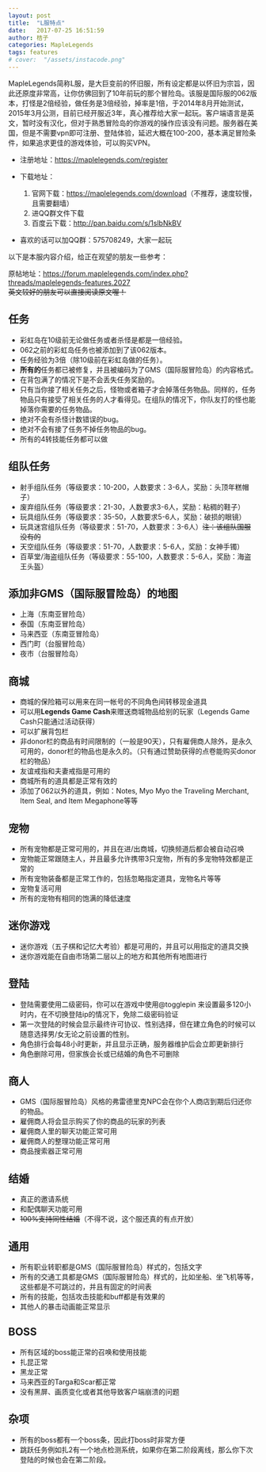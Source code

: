 ```yaml
---
layout: post
title:  "L服特点"
date:   2017-07-25 16:51:59
author: 桔子
categories: MapleLegends
tags: features
# cover:  "/assets/instacode.png"
---
```


MapleLegends简称L服，是大巨变前的怀旧服，所有设定都是以怀旧为宗旨，因此还原度非常高，让你仿佛回到了10年前玩的那个冒险岛。该服是国际服的062版本，打怪是2倍经验，做任务是3倍经验，掉率是1倍，于2014年8月开始测试，2015年3月公测，目前已经开服近3年，真心推荐给大家一起玩。客户端语言是英文，暂时没有汉化，但对于熟悉冒险岛的你游戏的操作应该没有问题。服务器在美国，但是不需要vpn即可注册、登陆体验，延迟大概在100-200，基本满足冒险条件，如果追求更佳的游戏体验，可以购买VPN。

* 注册地址：<https://maplelegends.com/register>
* 下载地址：
	1. 官网下载：<https://maplelegends.com/download>（不推荐，速度较慢，且需要翻墙）
	2. 进QQ群文件下载
	3. 百度云下载：<http://pan.baidu.com/s/1slbNkBV>

* 喜欢的话可以加QQ群：575708249，大家一起玩

以下是本服内容介绍，给正在观望的朋友一些参考：

原帖地址：<https://forum.maplelegends.com/index.php?threads/maplelegends-features.2027><br>
~~英文较好的朋友可以直接阅读原文喔！~~

## 任务
* 彩虹岛在10级前无论做任务或者杀怪是都是一倍经验。
* 062之前的彩虹岛任务也被添加到了该062版本。
* 任务经验为3倍（除10级前在彩虹岛做的任务）。
* **所有的**任务都已被修复，并且被编码为了GMS（国际服冒险岛）的内容格式。
* 在背包满了的情况下是不会丢失任务奖励的。
* 只有当你接了相关任务之后，怪物或者箱子才会掉落任务物品。同样的，任务物品只有接受了相关任务的人才看得见。在组队的情况下，你队友打的怪也能掉落你需要的任务物品。
* 绝对不会有杀怪计数错误的bug。
* 绝对不会有接了任务不掉任务物品的bug。
* 所有的4转技能任务都可以做

## 组队任务
* 射手组队任务（等级要求：10-200，人数要求：3-6人，奖励：头顶年糕帽子）
* 废弃组队任务（等级要求：21-30，人数要求3-6人，奖励：粘稠的鞋子）
* 玩具组队任务（等级要求：35-50，人数要求5-6人，奖励：破损的眼镜）
* 玩具迷宫组队任务（等级要求：51-70，人数要求：3-6人）~~注：该组队国服没有的~~
* 天空组队任务（等级要求：51-70，人数要求：5-6人，奖励：女神手镯）
* 百草堂/海盗组队任务（等级要求：55-100，人数要求：5-6人，奖励：海盗王头盔）

## 添加非GMS（国际服冒险岛）的地图
* 上海（东南亚冒险岛）
* 泰国（东南亚冒险岛）
* 马来西亚（东南亚冒险岛）
* 西门町（台服冒险岛）
* 夜市（台服冒险岛）

## 商城
* 商城的保险箱可以用来在同一帐号的不同角色间转移现金道具
* 可以用**Legends Game Cash**来赠送商城物品给别的玩家（Legends Game Cash只能通过活动获得）
* 可以扩展背包栏
* 非donor栏的商品有时间限制的（一般是90天），只有雇佣商人除外，是永久可用的，donor栏的物品也是永久的。（只有通过赞助获得的点卷能购买donor栏的物品）
* 友谊戒指和夫妻戒指是可用的
* 商城所有的道具都是正常有效的
* 添加了062以外的道具，例如：Notes, Myo Myo the Traveling Merchant, Item Seal, and Item Megaphone等等

## 宠物
* 所有宠物都是正常可用的，并且在进/出商城，切换频道后都会被自动召唤
* 宠物能正常跟随主人，并且最多允许携带3只宠物，所有的多宠物特效都是正常的
* 所有宠物装备都是正常工作的，包括忽略指定道具，宠物名片等等
* 宠物复活可用
* 所有的宠物有相同的饱满的降低速度

## 迷你游戏
* 迷你游戏（五子棋和记忆大考验）都是可用的，并且可以用指定的道具交换
* 迷你游戏能在自由市场第二层以上的地方和其他所有地图进行

## 登陆
* 登陆需要使用二级密码，你可以在游戏中使用@togglepin <hours>来设置最多120小时内，在不切换登陆ip的情况下，免除二级密码验证
* 第一次登陆的时候会显示最终许可协议、性别选择，但在建立角色的时候可以随意选择男/女无论之前设置的性别。
* 角色排行会每48小时更新，并且显示正确，服务器维护后会立即更新排行
* 角色删除可用，但家族会长或已结婚的角色不可删除

## 商人
* GMS（国际服冒险岛）风格的弗雷德里克NPC会在你个人商店到期后归还你的物品。
* 雇佣商人将会显示购买了你的商品的玩家的列表
* 雇佣商人里的聊天功能正常可用
* 雇佣商人的整理功能正常可用
* 商品搜索器正常可用

## 结婚
* 真正的邀请系统
* 和配偶聊天功能可用
* ~~100%支持同性结婚~~（不得不说，这个服还真的有点开放）

## 通用
* 所有职业转职都是GMS（国际服冒险岛）样式的，包括文字
* 所有的交通工具都是GMS（国际服冒险岛）样式的，比如坐船、坐飞机等等，这些都是不可跳过的，并且有固定的时间表
* 所有的技能，包括攻击技能和buff都是有效果的
* 其他人的暴击动画能正常显示

## BOSS
* 所有区域的boss能正常的召唤和使用技能
* 扎昆正常
* 黑龙正常
* 马来西亚的Targa和Scar都正常
* 没有黑屏、画质变化或者其他导致客户端崩溃的问题

## 杂项
* 所有的boss都有一个boss条，因此打boss时非常方便
* 跳跃任务例如扎2有一个地点检测系统，如果你在第二阶段离线，那么你下次登陆的时候也会在第二阶段。